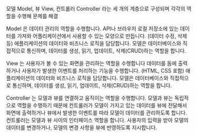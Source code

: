 모델 Model, 뷰 View, 컨트롤러 Controller 라는 세 개의 계층으로 구성되며
각각의 역할을 수행해 문제를 해결

Model 은 데이터 관리의 역할을 수행합니다.
API나 브라우저 로컬 저장소에 있는 데이터를 가져와 어플리케이션에서 사용할 수 있는 모양으로 만듭니다. (데이터 수정, 삭제 등)
애플리케이션의 데이터와 비즈니스 로직을 담당합니다. 모델은 데이터베이스와 직접적으로 통신하며, 데이터를 생성, 읽기, 업데이트, 삭제(CRUD)하는 역할을 합니다.

View 는 사용자가 볼 수 있는 화면을 관리하는 역할을 수행합니다
데이터를 돔에 출력하거나 사용자가 발생한 이벤트를 처리하는 기능을 수행합니다. (HTML, CSS 포함)
애플리케이션의 데이터와 비즈니스 로직을 담당합니다. 모델은 데이터베이스와 직접적으로 통신하며, 데이터를 생성, 읽기, 업데이트, 삭제(CRUD)하는 역할을 합니다.

Controller 는 모델과 뷰를 연결하고 움직이는 역할을 수행합니다.
모델과 뷰는 독립적으로 역할을 수행하기 때문에 컨트롤러가 모델이 가지고 있는 데이터를 뷰에 전달해서 화면에 출력하거나 뷰에서 발생한 이벤트를 따라 모델이 데이터를 관리하도록 합니다.
컨트롤러는 모델과 뷰 사이의 인터페이스 역할을 합니다. 사용자의 입력을 받아 모델의 데이터를 변경하거나, 모델의 변경 사항을 뷰에 반영하도록 지시합니다.

